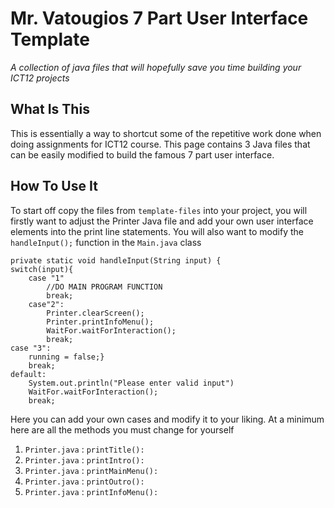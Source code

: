 
# 	Mr. Vatougios 7 Part User Interface Template 
*A collection of java files that will hopefully save you time building your ICT12 projects*


## What Is This

This is essentially a way to shortcut some of the repetitive work done when doing assignments for ICT12 course. This page contains 3 Java files that can be easily modified to build the famous 7 part user interface. 


## How To Use It

To start off copy the files from `template-files` into your project, you will firstly want to adjust the Printer Java file and add your own user interface elements into the print line statements. You will also want to modify the `handleInput();` function in the `Main.java` class

    private static void handleInput(String input) {
    switch(input){
	    case "1"
		    //DO MAIN PROGRAM FUNCTION
		    break;
	    case"2":
		    Printer.clearScreen();
		    Printer.printInfoMenu();
		    WaitFor.waitForInteraction();
		    break;
    case "3":
	    running = false;}
	    break;
	default:
		System.out.println("Please enter valid input")
		WaitFor.waitForInteraction();
		break;

Here you can add your own cases and modify it to your liking. At a minimum here are all the methods you must change for yourself

 1. `Printer.java` : `printTitle():`
 2. `Printer.java` : `printIntro():`
 3. `Printer.java` : `printMainMenu():`
 4. `Printer.java` : `printOutro():`
 5. `Printer.java` : `printInfoMenu():`
